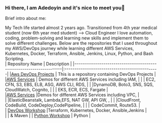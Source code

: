 ### Hi there, I am Adedoyin and it's nice to meet you👋

Brief intro about me:

My Tech life started almost 2 years ago. Transitioned from 4th year medical student (now 6th year med student) --> Cloud Engineer
I love automation, coding, problem-solving and learning new skills and implement them to solve different challenges.
Below are the repositories that I used throughout my AWS/DevOps journey while learning different AWS Services, Kubernetes, Docker, Terraform, Ansible, Jenkins, Linux, Python, and Bash Scripting.  
|  Repository Name                                                      | Description                                     |
|-----------------------------------------------------------------------|:------------------------------------------------|
|[Aws DevOps Projects](https://github.com/Gboladee/Aws_Devops_Projects) | This is a repository containing DevOps Projects |
|[AWS Services](https://github.com/Gboladee/AWS_Services)               | Demos for different AWS Services including IAM, | 
|                                                                       | EC2, CFN, S3, EBS, ELB, ASG, AWS CLI, RDS,      |                                                |                                                                       |DynamoDB, Boto3, SNS, SQS, CloudWatch, Cognito,  |
|                                                                       | EKS, ECR, ECS, Fargate                          |  
|[AWS Services](https://github.com/Gboladee/AWS_Services)               |Demos for different AWS Services including VPC,  |   
|                                                                       |ElasticBeanstalk, Lambda,EFS, NAT GW, API GW, ,  |                                               |                                                                       |CloudFront,  CodeBuild, CodeDeploy,CodePipeline, |
|                                                                       | CodeCommit, Route53.                            |                                              
| [DevOps Workshop](https://github.com/Gboladee/DevOps_workshop)        |Terraform, Kubernetes, Docker, Ansible,Jenkins   |                                             
|                                                                       | & Maven                                         |
| [Python Workshop](https://github.com/Gboladee/Python_Projects-)       | Python                                          |
